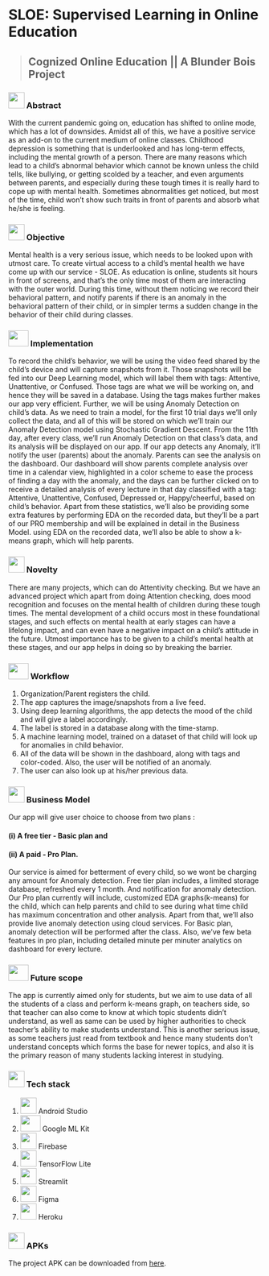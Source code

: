 # SLOE: Supervised Learning in Online Education
> ## Cognized Online Education || A Blunder Bois Project

### <img src="https://cdn.iconscout.com/icon/free/png-256/idea-1618744-1372450.png" width="32" height="32"> Abstract
With the current pandemic going on, education has shifted to online mode, which has a lot of downsides. Amidst all of this, we have a positive service as an add-on to the current medium of online classes. Childhood depression is something that is underlooked and has long-term effects, including the mental growth of a person. There are many reasons which lead to a child’s abnormal behavior which cannot be known unless the child tells, like bullying, or getting scolded by a teacher, and even arguments between parents, and especially during these tough times it is really hard to cope up with mental health. Sometimes abnormalities get noticed, but most of the time, child won’t show such traits in front of parents and absorb what he/she is feeling.

### <img src="https://image.flaticon.com/icons/png/512/1632/1632633.png" width="32" height="32"> Objective
Mental health is a very serious issue, which needs to be looked upon with utmost care. To create virtual access to a child’s mental health we have come up with our service - SLOE. As education is online, students sit hours in front of screens, and that’s the only time most of them are interacting with the outer world. During this time, without them noticing we record their behavioral pattern, and notify parents if there is an anomaly in the behavioral pattern of their child, or in simpler terms a sudden change in the behavior of their child during classes.

### <img src="https://www.pinclipart.com/picdir/big/352-3523258_implementation-icon-implementation-mechanism-vector-clipart.png" width="40" height="32"> Implementation
To record the child’s behavior, we will be using the video feed shared by the child’s device and will capture snapshots from it. Those snapshots will be fed into our Deep Learning model, which will label them with tags: Attentive, Unattentive, or Confused. Those tags are what we will be working on, and hence they will be saved in a database. Using the tags makes further makes our app very efficient. Further, we will be using Anomaly Detection on child’s data. As we need to train a model, for the first 10 trial days we’ll only collect the data, and all of this will be stored on which we’ll train our Anomaly Detection model using Stochastic Gradient Descent. From the 11th day, after every class, we’ll run Anomaly Detection on that class’s data, and its analysis will be displayed on our app. If our app detects any Anomaly, it’ll notify the user (parents) about the anomaly. Parents can see the analysis on the dashboard. Our dashboard will show parents complete analysis over time in a calendar view, highlighted in a color scheme to ease the process of finding a day with the anomaly, and the days can be further clicked on to receive a detailed analysis of every lecture in that day classified with a tag: Attentive, Unattentive, Confused, Depressed or, Happy/cheerful, based on child’s behavior. Apart from these statistics, we’ll also be providing some extra features by performing EDA on the recorded data, but they’ll be a part of our PRO membership and will be explained in detail in the Business Model.
using EDA on the recorded data, we’ll also be able to show a k-means graph, which will help parents.

### <img src="https://noveltypharma.eu/wp-content/uploads/2020/10/icon_novel_ingredients.png" width="32" height="32"> Novelty
There are many projects, which can do Attentivity checking. But we have an advanced project which apart from doing Attention checking, does mood recognition and focuses on the mental health of children during these tough times. The mental development of a child occurs most in these foundational stages, and such effects on mental health at early stages can have a lifelong impact, and can even have a negative impact on a child’s attitude in the future. Utmost importance has to be given to a child’s mental health at these stages, and our app helps in doing so by breaking the barrier.

### <img src="https://icons-for-free.com/iconfiles/png/512/workflow-131964753379858822.png" width="40" height="32"> Workflow
1. Organization/Parent registers the child.
2. The app captures the image/snapshots from a live feed.
3. Using deep learning algorithms, the app detects the mood of the child and will give a label accordingly.
4. The label is stored in a database along with the time-stamp.
5. A machine learning model, trained on a dataset of that child will look up for anomalies in child behavior.
6. All of the data will be shown in the dashboard, along with tags and color-coded. Also, the user will be notified of an anomaly.
7. The user can also look up at his/her previous data.

### <img src="https://cdn1.iconfinder.com/data/icons/currency-and-symbols-1/70/coin-10-512.png" width="32" height="32"> Business Model
Our app will give user choice to choose from two plans :
#### (i) A free tier - Basic plan and 
#### (ii) A paid - Pro Plan. 

Our service is aimed for betterment of  every child, so we wont be charging any amount for Anomaly detection. Free tier plan includes, a limited storage database, refreshed every 1 month. And notification for anomaly detection. Our Pro plan currently will include, customized EDA graphs(k-means) for the child, which can help parents and child to see during what time child has maximum concentration and other analysis. Apart from that, we’ll also provide live anomaly detection using cloud services. For Basic plan, anomaly detection will be performed after the class. Also, we’ve few beta features in pro plan, including detailed minute per minuter analytics on dashboard for every lecture.

### <img src="https://www.starface.com/wp-content/uploads/2017/05/STARFACE_Comfortphoning_Zukunftssicher-Icon-350-1.png" width="40" height="32"> Future scope
The app is currently aimed only for students, but we aim to use data of all the students of a class and perform k-means graph, on teachers side, so that teacher can also come to know at which topic students didn’t understand, as well as same can be used by higher authorities to check teacher’s ability to make students understand. This is another serious issue, as some teachers just read from textbook and hence many students don’t understand concepts which forms the base for newer topics, and also it is the primary reason of many students lacking interest in studying.

### <img src="https://techstackapps.com/media/2019/11/TechStackApps-logo-icon.png" width="32" height="32"> Tech stack
1. <img src="https://2.bp.blogspot.com/-tzm1twY_ENM/XlCRuI0ZkRI/AAAAAAAAOso/BmNOUANXWxwc5vwslNw3WpjrDlgs9PuwQCLcBGAsYHQ/s1600/pasted%2Bimage%2B0.png" width="32" height="32">  Android Studio
2. <img src="https://developers.google.com/ml-kit/images/homepage/hero.png" width="40" height="32"> Google ML Kit
3. <img src=https://www.gstatic.com/devrel-devsite/prod/v1674d466be3b1154327dd11cf186e748303b1e92ae31ff35df0f5192fbd777ea/firebase/images/touchicon-180.png width="32" height="32"> Firebase
4. <img src=https://codelabs.developers.google.com/codelabs/recognize-flowers-with-tensorflow-on-android/img/657431be3173fa86.png width="32" height="32"> TensorFlow Lite
5. <img src=https://docs.streamlit.io/en/stable/_static/logomark_website.png width="32" height="32"> Streamlit
6. <img src=https://cdn.shopify.com/s/files/1/0284/7024/7555/products/figma2x_1048x.png width="32" height="32"> Figma
7. <img src=https://cdn.iconscout.com/icon/free/png-512/heroku-5-569467.png width="32" height="32"> Heroku

### <img src="https://freeiconshop.com/wp-content/uploads/edd/code-flat.png" width="32" height="32"> APKs
The project APK can be downloaded from [here](https://drive.google.com/file/d/1df_cfmDdxT9S-xGAQfVq-Gsx2V0Ht-Jd/view?usp=sharing).
